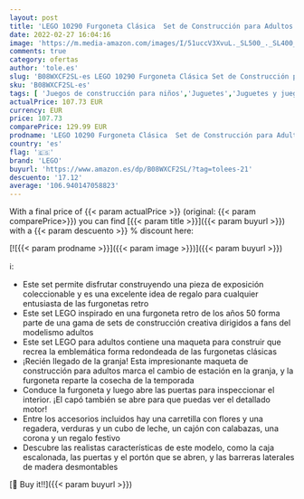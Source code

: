 ```yaml
---
layout: post
title: 'LEGO 10290 Furgoneta Clásica  Set de Construcción para Adultos  Maqueta Vintage Coleccionable  Regalos Creativos'
date: 2022-02-27 16:04:16
image: 'https://m.media-amazon.com/images/I/51uccV3XvuL._SL500_._SL400_.jpg'
comments: true
category: ofertas
author: 'tole.es'
slug: 'B08WXCF2SL-es LEGO 10290 Furgoneta Clásica Set de Construcción para...'
sku: 'B08WXCF2SL-es'
tags: [ 'Juegos de construcción para niños','Juguetes','Juguetes y juegos','Sets de construcción','lego', ]
actualPrice: 107.73 EUR
currency: EUR
price: 107.73
comparePrice: 129.99 EUR
prodname: 'LEGO 10290 Furgoneta Clásica  Set de Construcción para Adultos  Maqueta Vintage Coleccionable  Regalos Creativos'
country: 'es'
flag: '🇪🇸'
brand: 'LEGO'
buyurl: 'https://www.amazon.es/dp/B08WXCF2SL/?tag=tolees-21'
descuento: '17.12'
average: '106.940147058823'
---
```


With a final price of {{< param actualPrice >}} (original: {{< param comparePrice>}}) you can find [{{< param title >}}]({{< param buyurl >}}) with a  {{< param descuento >}} % discount here:

[![{{< param prodname >}}]({{< param image >}})]({{< param buyurl >}})

ℹ️:

- Este set permite disfrutar construyendo una pieza de exposición coleccionable y es una excelente idea de regalo para cualquier entusiasta de las furgonetas retro
- Este set LEGO inspirado en una furgoneta retro de los años 50 forma parte de una gama de sets de construcción creativa dirigidos a fans del modelismo adultos
- Este set LEGO para adultos contiene una maqueta para construir que recrea la emblemática forma redondeada de las furgonetas clásicas
- ¡Recién llegado de la granja! Esta impresionante maqueta de construcción para adultos marca el cambio de estación en la granja, y la furgoneta reparte la cosecha de la temporada
- Conduce la furgoneta y luego abre las puertas para inspeccionar el interior. ¡El capó también se abre para que puedas ver el detallado motor!
- Entre los accesorios incluidos hay una carretilla con flores y una regadera, verduras y un cubo de leche, un cajón con calabazas, una corona y un regalo festivo
- Descubre las realistas características de este modelo, como la caja escalonada, las puertas y el portón que se abren, y las barreras laterales de madera desmontables

[🛒 Buy it!!]({{< param buyurl >}})
